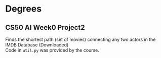# Degrees
## CS50 AI Week0 Project2
Finds the shortest path (set of movies) connecting any two actors in the IMDB Database (Downloaded)\
Code in `util.py` was provided by the course.
